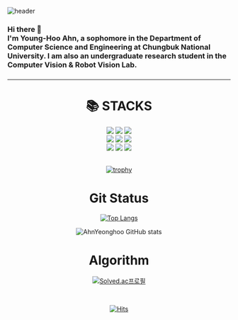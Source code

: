 ![header](https://capsule-render.vercel.app/api?type=cylinder&color=timeGradient&height=300&section=header&text=YeongHoo%20Ahn&fontSize=60&fontColor=d6ace6&rotate=-30&stroke=00FF00&strokeWidth=3&animation=blinking&desc=hello)



### Hi there 👋 </br> I'm Young-Hoo Ahn, a sophomore in the Department of Computer Science and Engineering at Chungbuk National University. I am also an undergraduate research student in the Computer Vision & Robot Vision Lab.





### 

<hr />

<div align=center><h1>📚 STACKS</h1></div>

<div align=center> 
  <img src="https://img.shields.io/badge/C++-00599C?style=for-the-badge&logo=c%2B%2B&logoColor=white">
  <img src="https://img.shields.io/badge/python-3776AB?style=for-the-badge&logo=python&logoColor=white">
  <img src="https://img.shields.io/badge/Kotlin-3776AB?style=for-the-badge&logo=Kotlin&logoColor=">
    
  <br>
  
  <img src="https://img.shields.io/badge/django-092E20?style=for-the-badge&logo=django&logoColor=white">
  <img src="https://img.shields.io/badge/bootstrap-7952B3?style=for-the-badge&logo=bootstrap&logoColor=white">
  <img src="https://img.shields.io/badge/linux-FCC624?style=for-the-badge&logo=linux&logoColor=black"> 
  <br>
  
  <img src="https://img.shields.io/badge/github-181717?style=for-the-badge&logo=github&logoColor=white">
  <img src="https://img.shields.io/badge/git-F05032?style=for-the-badge&logo=git&logoColor=white">
  <img src="https://img.shields.io/badge/gitlab-FC6D26?style=for-the-badge&logo=gitlab&logoColor=white">
  <br>
</div>

<br>


<div align="center">

[![trophy](https://github-profile-trophy.vercel.app/?username=AhnYeonghoo&row=1)](https://github.com/ryo-ma/github-profile-trophy)
  
<div align=center><h1>Git Status</h1></div>

[![Top Langs](https://github-readme-stats.vercel.app/api/top-langs/?username=AhnYeonghoo&langs_count=8&hide=Html,Css,scss,k&theme=cobalt)](https://github.com/AhnYeonghoo/github-readme-stats)



    
![AhnYeonghoo GitHub stats](https://github-readme-stats.vercel.app/api?username=AhnYeonghoo&count_private=true&theme=cobalt)
    
<div align=center><h1>Algorithm</h1></div>
  
[![Solved.ac프로필](http://mazassumnida.wtf/api/generate_badge?boj=dksdudgn00)](https://solved.ac/dksdudgn00)

<br>

[![Hits](https://hits.seeyoufarm.com/api/count/incr/badge.svg?url=https%3A%2F%2Fgithub.com%2FAhnYeonghoo&count_bg=%2379C83D&title_bg=%23753434&icon=github.svg&icon_color=%23E7E7E7&title=GitHub&edge_flat=false)](https://hits.seeyoufarm.com)
   
   
</div>




